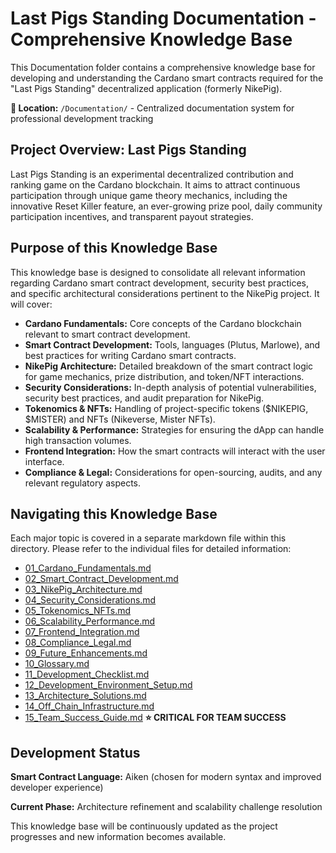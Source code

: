 # Last Pigs Standing Documentation - Comprehensive Knowledge Base

This Documentation folder contains a comprehensive knowledge base for developing and understanding the Cardano smart contracts required for the "Last Pigs Standing" decentralized application (formerly NikePig).

**📁 Location:** `/Documentation/` - Centralized documentation system for professional development tracking

## Project Overview: Last Pigs Standing

Last Pigs Standing is an experimental decentralized contribution and ranking game on the Cardano blockchain. It aims to attract continuous participation through unique game theory mechanics, including the innovative Reset Killer feature, an ever-growing prize pool, daily community participation incentives, and transparent payout strategies.

## Purpose of this Knowledge Base

This knowledge base is designed to consolidate all relevant information regarding Cardano smart contract development, security best practices, and specific architectural considerations pertinent to the NikePig project. It will cover:

-   **Cardano Fundamentals:** Core concepts of the Cardano blockchain relevant to smart contract development.
-   **Smart Contract Development:** Tools, languages (Plutus, Marlowe), and best practices for writing Cardano smart contracts.
-   **NikePig Architecture:** Detailed breakdown of the smart contract logic for game mechanics, prize distribution, and token/NFT interactions.
-   **Security Considerations:** In-depth analysis of potential vulnerabilities, security best practices, and audit preparation for NikePig.
-   **Tokenomics & NFTs:** Handling of project-specific tokens ($NIKEPIG, $MISTER) and NFTs (Nikeverse, Mister NFTs).
-   **Scalability & Performance:** Strategies for ensuring the dApp can handle high transaction volumes.
-   **Frontend Integration:** How the smart contracts will interact with the user interface.
-   **Compliance & Legal:** Considerations for open-sourcing, audits, and any relevant regulatory aspects.

## Navigating this Knowledge Base

Each major topic is covered in a separate markdown file within this directory. Please refer to the individual files for detailed information:

-   [01_Cardano_Fundamentals.md](./01_Cardano_Fundamentals.md)
-   [02_Smart_Contract_Development.md](./02_Smart_Contract_Development.md)
-   [03_NikePig_Architecture.md](./03_NikePig_Architecture.md)
-   [04_Security_Considerations.md](./04_Security_Considerations.md)
-   [05_Tokenomics_NFTs.md](./05_Tokenomics_NFTs.md)
-   [06_Scalability_Performance.md](./06_Scalability_Performance.md)
-   [07_Frontend_Integration.md](./07_Frontend_Integration.md)
-   [08_Compliance_Legal.md](./08_Compliance_Legal.md)
-   [09_Future_Enhancements.md](./09_Future_Enhancements.md)
-   [10_Glossary.md](./10_Glossary.md)
-   [11_Development_Checklist.md](./11_Development_Checklist.md)
-   [12_Development_Environment_Setup.md](./12_Development_Environment_Setup.md)
-   [13_Architecture_Solutions.md](./13_Architecture_Solutions.md)
-   [14_Off_Chain_Infrastructure.md](./14_Off_Chain_Infrastructure.md)
-   [15_Team_Success_Guide.md](./15_Team_Success_Guide.md) **⭐ CRITICAL FOR TEAM SUCCESS**

## Development Status

**Smart Contract Language:** Aiken (chosen for modern syntax and improved developer experience)

**Current Phase:** Architecture refinement and scalability challenge resolution

This knowledge base will be continuously updated as the project progresses and new information becomes available.